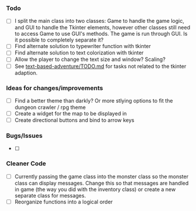 ### Todo
- [ ] I split the main class into two classes: Game to handle the game logic, and GUI to handle the Tkinter elements, however other classes still need to access Game to use GUI's methods. The game is run through GUI. Is it possible to completely separate it?
- [ ] Find alternate solution to typewriter function with tkinter
- [ ] Find alternate solution to text colorization with tkinter
- [ ] Allow the player to change the text size and window? Scaling?
- [ ] See [text-based-adventure/TODO.md](https://github.com/frankiebry/text-based-adventure/blob/main/TODO.md) for tasks not related to the tkinter adaption.

### Ideas for changes/improvements
- [ ] Find a better theme than darkly? Or more stlying options to fit the dungeon crawler / rpg theme
- [ ] Create a widget for the map to be displayed in
- [ ] Create directional buttons and bind to arrow keys

### Bugs/Issues
- [ ]

### Cleaner Code
- [ ] Currently passing the game class into the monster class so the monster class can display messages. Change this so that messages are handled in game (the way you did with the inventory class) or create a new separate class for messages.
- [ ] Reorganize functions into a logical order